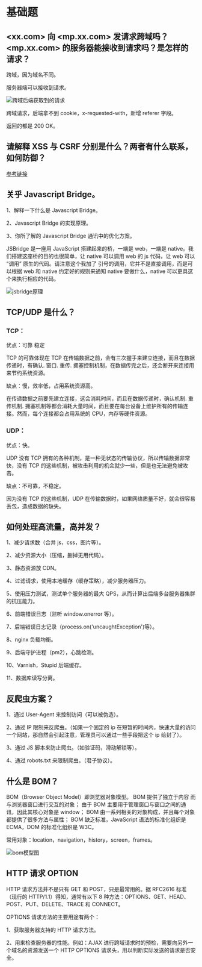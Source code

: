 # 基础题

## <xx.com> 向 <mp.xx.com> 发请求跨域吗？<mp.xx.com> 的服务器能接收到请求吗？是怎样的请求？

跨域，因为域名不同。

服务器端可以接收到请求。

![跨域后端获取到的请求](front-interview-cross-domain.png)

跨域请求，后端拿不到 cookie，x-requested-with，新增 referer 字段。

返回的都是 200 OK。

## 请解释 XSS 与 CSRF 分别是什么？两者有什么联系，如何防御？

[参考链接](fontend-security.html)

## 关乎 Javascript Bridge。

1、解释一下什么是 Javascript Bridge。

2、Javascript Bridge 的实现原理。

3、你所了解的 Javascript Bridge 通讯中的优化方案。

JSBridge 是一座用 JavaScript 搭建起来的桥，一端是 web，一端是 native。我们搭建这座桥的目的也很简单，让 native 可以调用 web 的 js 代码，让 web 可以 “调用” 原生的代码。请注意这个我加了 引号的调用，它并不是直接调用，而是可以根据 web 和 native 约定好的规则来通知 native 要做什么，native 可以更具这个来执行相应的代码。

![jsbridge原理](front-interview-jsbridge.png)

## TCP/UDP 是什么？

### TCP：

优点：可靠 稳定

TCP 的可靠体现在 TCP 在传输数据之前，会有三次握手来建立连接，而且在数据传递时，有确认. 窗口. 重传. 拥塞控制机制，在数据传完之后，还会断开来连接用来节约系统资源。

缺点：慢，效率低，占用系统资源高。

在传递数据之前要先建立连接，这会消耗时间，而且在数据传递时，确认机制. 重传机制. 拥塞机制等都会消耗大量时间，而且要在每台设备上维护所有的传输连接。然而，每个连接都会占用系统的 CPU，内存等硬件资源。

### UDP：

优点：快。

UDP 没有 TCP 拥有的各种机制，是一种无状态的传输协议，所以传输数据非常快，没有 TCP 的这些机制，被攻击利用的机会就少一些，但是也无法避免被攻击。

缺点：不可靠，不稳定。

因为没有 TCP 的这些机制，UDP 在传输数据时，如果网络质量不好，就会很容易丢包，造成数据的缺失。

## 如何处理高流量，高并发？

1、减少请求数（合并 js，css，图片等）。

2、减少资源大小（压缩，删掉无用代码）。

3、静态资源放 CDN。

4、过滤请求，使用本地缓存（缓存策略），减少服务器压力。

5、使用压力测试，测试单个服务器的最大 QPS，从而计算出后端多台服务器集群的抗压能力。

6、前端错误日志（监听 window.onerror 等）。

7、后端错误日志记录（process.on('uncaughtException')等）。

8、nginx 负载均衡。

9、后端守护进程（pm2），心跳检测。

10、Varnish，Stupid 后端缓存。

11、数据库读写分离。

## 反爬虫方案？

1、通过 User-Agent 来控制访问（可以被伪造）。

2、通过 IP 限制来反爬虫。（如果一个固定的 ip 在短暂的时间内，快速大量的访问一个网站，那自然会引起注意，管理员可以通过一些手段把这个 ip 给封了）。

3、通过 JS 脚本来防止爬虫。（如验证码，滑动解锁等）。

4、通过 robots.txt 来限制爬虫。（君子协议）。

## 什么是 BOM？

BOM（Browser Object Model）即浏览器对象模型。
BOM 提供了独立于内容 而与浏览器窗口进行交互的对象；
由于 BOM 主要用于管理窗口与窗口之间的通讯，因此其核心对象是 window；
BOM 由一系列相关的对象构成，并且每个对象都提供了很多方法与属性；
BOM 缺乏标准，JavaScript 语法的标准化组织是 ECMA，DOM 的标准化组织是 W3C。

常用对象：location，navigation，history，screen，frames。

![bom模型图](https://images2015.cnblogs.com/blog/997049/201608/997049-20160830235030324-1067760196.jpg)

## HTTP 请求 OPTION

HTTP 请求方法并不是只有 GET 和 POST，只是最常用的。据 RFC2616 标准（现行的 HTTP/1.1）得知，通常有以下 8 种方法：OPTIONS、GET、HEAD、POST、PUT、DELETE、TRACE 和 CONNECT。

OPTIONS 请求方法的主要用途有两个：

1、获取服务器支持的 HTTP 请求方法。

2、用来检查服务器的性能。例如：AJAX 进行跨域请求时的预检，需要向另外一个域名的资源发送一个 HTTP OPTIONS 请求头，用以判断实际发送的请求是否安全。
